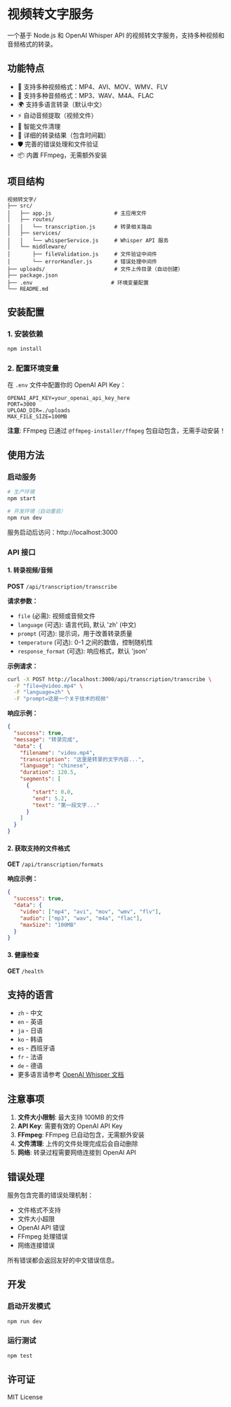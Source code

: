 # 视频转文字服务

一个基于 Node.js 和 OpenAI Whisper API 的视频转文字服务，支持多种视频和音频格式的转录。

## 功能特点

- 🎥 支持多种视频格式：MP4、AVI、MOV、WMV、FLV
- 🎵 支持多种音频格式：MP3、WAV、M4A、FLAC  
- 🌍 支持多语言转录（默认中文）
- ⚡ 自动音频提取（视频文件）
- 🧹 智能文件清理
- 📝 详细的转录结果（包含时间戳）
- 🛡️ 完善的错误处理和文件验证
- 📦 内置 FFmpeg，无需额外安装

## 项目结构

```
视频转文字/
├── src/
│   ├── app.js                    # 主应用文件
│   ├── routes/
│   │   └── transcription.js      # 转录相关路由
│   ├── services/
│   │   └── whisperService.js     # Whisper API 服务
│   └── middleware/
│       ├── fileValidation.js     # 文件验证中间件
│       └── errorHandler.js       # 错误处理中间件
├── uploads/                      # 文件上传目录（自动创建）
├── package.json
├── .env                         # 环境变量配置
└── README.md
```

## 安装配置

### 1. 安装依赖

```bash
npm install
```

### 2. 配置环境变量

在 `.env` 文件中配置你的 OpenAI API Key：

```env
OPENAI_API_KEY=your_openai_api_key_here
PORT=3000
UPLOAD_DIR=./uploads
MAX_FILE_SIZE=100MB
```

**注意**: FFmpeg 已通过 `@ffmpeg-installer/ffmpeg` 包自动包含，无需手动安装！

## 使用方法

### 启动服务

```bash
# 生产环境
npm start

# 开发环境（自动重启）
npm run dev
```

服务启动后访问：http://localhost:3000

### API 接口

#### 1. 转录视频/音频

**POST** `/api/transcription/transcribe`

**请求参数：**
- `file` (必需): 视频或音频文件
- `language` (可选): 语言代码, 默认 'zh' (中文)
- `prompt` (可选): 提示词，用于改善转录质量
- `temperature` (可选): 0-1 之间的数值，控制随机性
- `response_format` (可选): 响应格式，默认 'json'

**示例请求：**
```bash
curl -X POST http://localhost:3000/api/transcription/transcribe \
  -F "file=@video.mp4" \
  -F "language=zh" \
  -F "prompt=这是一个关于技术的视频"
```

**响应示例：**
```json
{
  "success": true,
  "message": "转录完成",
  "data": {
    "filename": "video.mp4",
    "transcription": "这里是转录的文字内容...",
    "language": "chinese",
    "duration": 120.5,
    "segments": [
      {
        "start": 0.0,
        "end": 5.2,
        "text": "第一段文字..."
      }
    ]
  }
}
```

#### 2. 获取支持的文件格式

**GET** `/api/transcription/formats`

**响应示例：**
```json
{
  "success": true,
  "data": {
    "video": ["mp4", "avi", "mov", "wmv", "flv"],
    "audio": ["mp3", "wav", "m4a", "flac"],
    "maxSize": "100MB"
  }
}
```

#### 3. 健康检查

**GET** `/health`

## 支持的语言

- `zh` - 中文
- `en` - 英语
- `ja` - 日语
- `ko` - 韩语
- `es` - 西班牙语
- `fr` - 法语
- `de` - 德语
- 更多语言请参考 [OpenAI Whisper 文档](https://platform.openai.com/docs/guides/speech-to-text)

## 注意事项

1. **文件大小限制**: 最大支持 100MB 的文件
2. **API Key**: 需要有效的 OpenAI API Key
3. **FFmpeg**: FFmpeg 已自动包含，无需额外安装
4. **文件清理**: 上传的文件处理完成后会自动删除
5. **网络**: 转录过程需要网络连接到 OpenAI API

## 错误处理

服务包含完善的错误处理机制：

- 文件格式不支持
- 文件大小超限
- OpenAI API 错误
- FFmpeg 处理错误
- 网络连接错误

所有错误都会返回友好的中文错误信息。

## 开发

### 启动开发模式

```bash
npm run dev
```

### 运行测试

```bash
npm test
```

## 许可证

MIT License